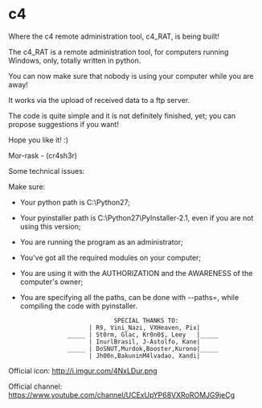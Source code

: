 # c4

Where the c4 remote administration tool, c4_RAT, is being built!

The c4_RAT is a remote administration tool, for computers running Windows, only, totally written in python.

You can now make sure that nobody is using your computer while you are away!

It works via the upload of received data to a ftp server.

The code is quite simple and it is not definitely finished, yet; you can propose suggestions if you want!

Hope you like it! :)

Mor-rask - (cr4sh3r)


Some technical issues: 

Make sure:

- Your python path is C:\Python27;
- Your pyinstaller path is C:\Python27\PyInstaller-2.1, even if you are not using this version;
- You are running the program as an administrator;
- You've got all the required modules on your computer;
- You are using it with the AUTHORIZATION and the AWARENESS of the computer's owner;
- You are specifying all the paths, can be done with --paths=, while compiling the code with pyinstaller.
 






                                SPECIAL THANKS TO:
                         | R9, Vini_Nazi, VXHeaven, Pix|
                   _____ | St0rm, Glac, Kr0n0$, Leey   |_____
                         | InurlBrasil, J-Astolfo, Kane|
                   _____ | DoSNUT,Murdok,Booster,Kurono|_____
                         | Jh00n,BakuninM4lvadao, Xandi|


Official icon: http://i.imgur.com/4NxLDur.png

Official channel: https://www.youtube.com/channel/UCExUpYP68VXRoROMJG9jeCg
